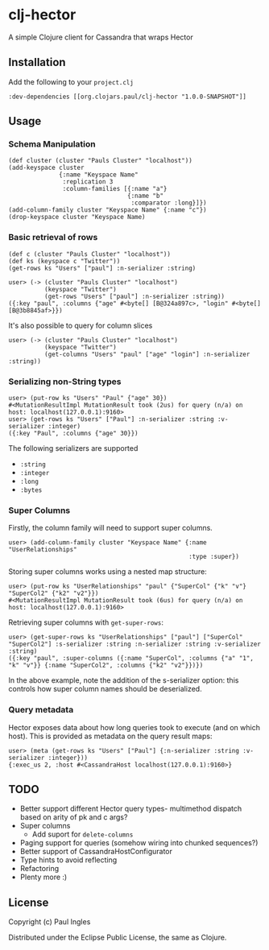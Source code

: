 # clj-hector

A simple Clojure client for Cassandra that wraps Hector

## Installation

Add the following to your `project.clj`

    :dev-dependencies [[org.clojars.paul/clj-hector "1.0.0-SNAPSHOT"]]

## Usage

### Schema Manipulation

    (def cluster (cluster "Pauls Cluster" "localhost"))
    (add-keyspace cluster
                  {:name "Keyspace Name"
                   :replication 3
                   :column-families [{:name "a"}
                                     {:name "b"
                                      :comparator :long}]})
    (add-column-family cluster "Keyspace Name" {:name "c"})
    (drop-keyspace cluster "Keyspace Name)

### Basic retrieval of rows

    (def c (cluster "Pauls Cluster" "localhost"))
    (def ks (keyspace c "Twitter"))
    (get-rows ks "Users" ["paul"] :n-serializer :string)

    user> (-> (cluster "Pauls Cluster" "localhost")
              (keyspace "Twitter")
              (get-rows "Users" ["paul"] :n-serializer :string))
    ({:key "paul", :columns {"age" #<byte[] [B@324a897c>, "login" #<byte[] [B@3b8845af>}})

It's also possible to query for column slices

    user> (-> (cluster "Pauls Cluster" "localhost")
              (keyspace "Twitter")
              (get-columns "Users" "paul" ["age" "login"] :n-serializer :string))

### Serializing non-String types

    user> (put-row ks "Users" "Paul" {"age" 30})
    #<MutationResultImpl MutationResult took (2us) for query (n/a) on host: localhost(127.0.0.1):9160>
    user> (get-rows ks "Users" ["Paul"] :n-serializer :string :v-serializer :integer)
    ({:key "Paul", :columns {"age" 30}})

The following serializers are supported

* `:string`
* `:integer`
* `:long`
* `:bytes`

### Super Columns

Firstly, the column family will need to support super columns.

    user> (add-column-family cluster "Keyspace Name" {:name "UserRelationships"
                                                      :type :super})

Storing super columns works using a nested map structure:

    user> (put-row ks "UserRelationships" "paul" {"SuperCol" {"k" "v"} "SuperCol2" {"k2" "v2"}})
    #<MutationResultImpl MutationResult took (6us) for query (n/a) on host: localhost(127.0.0.1):9160>

Retrieving super columns with `get-super-rows`:

    user> (get-super-rows ks "UserRelationships" ["paul"] ["SuperCol" "SuperCol2"] :s-serializer :string :n-serializer :string :v-serializer :string)
    ({:key "paul", :super-columns ({:name "SuperCol", :columns {"a" "1", "k" "v"}} {:name "SuperCol2", :columns {"k2" "v2"}})})

In the above example, note the addition of the s-serializer option:
this controls how super column names should be deserialized.

### Query metadata

Hector exposes data about how long queries took to execute (and on which host). This is provided as metadata on the query result maps:

    user> (meta (get-rows ks "Users" ["Paul"] {:n-serializer :string :v-serializer :integer}))
    {:exec_us 2, :host #<CassandraHost localhost(127.0.0.1):9160>}

## TODO

* Better support different Hector query types- multimethod dispatch
  based on arity of pk and c args?
* Super columns
  * Add suport for `delete-columns`
* Paging support for queries (somehow wiring into chunked sequences?)
* Better support of CassandraHostConfigurator
* Type hints to avoid reflecting
* Refactoring
* Plenty more :)

## License

Copyright (c) Paul Ingles

Distributed under the Eclipse Public License, the same as Clojure.
